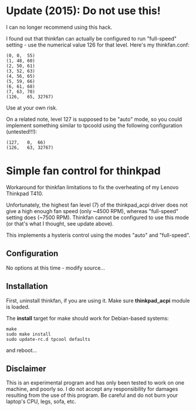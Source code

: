 # Update (2015): Do not use this!

I can no longer recommend using this hack. 

I found out that thinkfan can actually be configured to run "full-speed" setting - use the numerical value 126 for that level. Here's my thinkfan.conf:

    (0,	0,	55)
    (1,	48,	60)
    (2,	50,	61)
    (3,	52,	63)
    (4,	56,	65)
    (5,	59,	66)
    (6,	61,	68)
    (7,	63,	70)
    (126,	65,	32767)
    
Use at your own risk.

On a related note, level 127 is supposed to be "auto" mode, so you could implement something similar to tpcoold using the following configuration (untested!!!):

    (127,	0,	66)
    (126,	63,	32767)

Simple fan control for thinkpad
==============
Workaround for thinkfan limitations to fix the overheating of my Lenovo Thinkpad T410.

Unfortunately, the highest fan level (7) of the thinkpad\_acpi driver does not give a high enough fan speed (only ~4500 RPM), whereas "full-speed" setting does (~7500 RPM). Thinkfan cannot be configured to use this mode (or that's what I thought, see update above).

This implements a hysteris control using the modes "auto" and "full-speed".

Configuration
-------------
No options at this time - modify source...

Installation
------------
First, uninstall thinkfan, if you are using it. Make sure __thinkpad\_acpi__ module is loaded.

The __install__ target for make should work for Debian-based systems:

    make
    sudo make install
    sudo update-rc.d tpcool defaults

and reboot...

Disclaimer
------------
This is an experimental program and has only been tested to work on one machine, and poorly so. I do not accept any responsibility for damages resulting from the use of this program. Be careful and do not burn your laptop's CPU, legs, sofa, etc.

